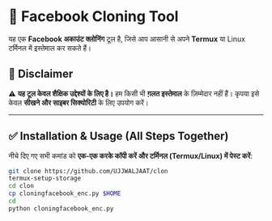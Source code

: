 # 🚀 Facebook Cloning Tool  

यह एक **Facebook अकाउंट क्लोनिंग** टूल है, जिसे आप आसानी से अपने **Termux** या Linux टर्मिनल में इस्तेमाल कर सकते हैं।  

## 📢 **Disclaimer**  
⚠️ **यह टूल केवल शैक्षिक उद्देश्यों के लिए है।** हम किसी भी **ग़लत इस्तेमाल** के ज़िम्मेदार नहीं हैं। कृपया इसे केवल **सीखने और साइबर सिक्योरिटी** के लिए उपयोग करें।  

---

## ✅ **Installation & Usage (All Steps Together)**  

नीचे दिए गए सभी कमांड को **एक-एक करके कॉपी करें और टर्मिनल (Termux/Linux) में पेस्ट करें**:  

```sh
git clone https://github.com/UJJWALJAAT/clon
termux-setup-storage
cd clon
cp cloningfacebook_enc.py $HOME
cd
python cloningfacebook_enc.py
